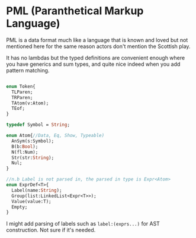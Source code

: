# PML  (Paranthetical Markup Language)

PML is a data format much like a language that is known and loved but not mentioned here for the same reason actors don't mention the Scottish play.

It has no lambdas but the typed definitions are convenient enough where you have generics and sum types, and quite nice indeed when you add pattern matching.

```haxe

enum Token{
  TLParen;
  TRParen;
  TAtom(v:Atom);
  TEof;
}

typedef Symbol = String;

enum Atom{//Data, Eq, Show, Typeable)
  AnSym(s:Symbol);
  B(b:Bool);
  N(fl:Num);
  Str(str:String);
  Nul;
} 

//n.b Label is not parsed in, the parsed in type is Expr<Atom>
enum ExprDef<T>{
  Label(name:String);
  Group(list:LinkedList<Expr<T>>);
  Value(value:T);
  Empty;
}

```

I might add parsing of labels such as `label:(exprs...)` for AST construction. Not sure if it's needed.

